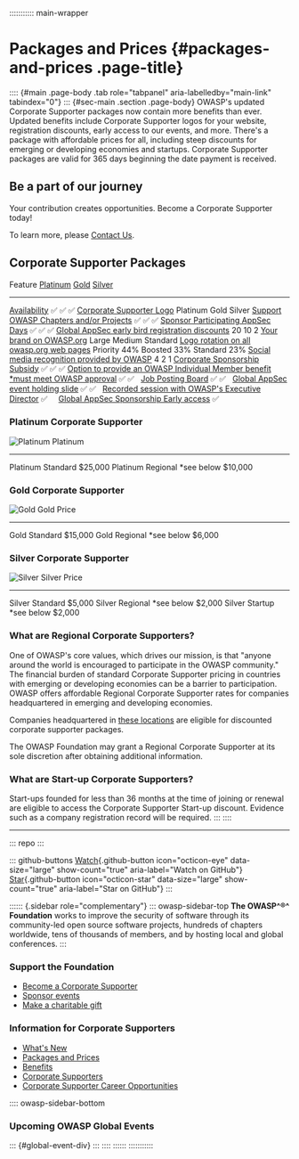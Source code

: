 ::::::::::: main-wrapper
# Packages and Prices {#packages-and-prices .page-title}

:::: {#main .page-body .tab role="tabpanel" aria-labelledby="main-link" tabindex="0"}
::: {#sec-main .section .page-body}
OWASP's updated Corporate Supporter packages now contain more benefits
than ever. Updated benefits include Corporate Supporter logos for your
website, registration discounts, early access to our events, and more.
There's a package with affordable prices for all, including steep
discounts for emerging or developing economies and startups. Corporate
Supporter packages are valid for 365 days beginning the date payment is
received.

## Be a part of our journey

Your contribution creates opportunities. Become a Corporate Supporter
today!

To learn more, please [Contact
Us](../cdn-cgi/l/email-protection.html#bbd8d4c9cbd4c9dacfde95c9ded7dacfd2d4d5c8fbd4ccdac8cb95d8d4d6).

## Corporate Supporter Packages

  Feature                                                                                                                [Platinum](#platinum-corporate-supporter)   [Gold](#gold-corporate-supporter)   [Silver](#silver-corporate-supporter)
  --------------------------------------------------------------------------------------------------------------------- ------------------------------------------- ----------------------------------- ---------------------------------------
  [Availability](benefits.html#packages-available-to-all)                                                                                   ✅                                      ✅                                    ✅
  [Corporate Supporter Logo](benefits.html#corporate-member-logo)                                                                        Platinum                                  Gold                                 Silver
  [Support OWASP Chapters and/or Projects](benefits.html#corporate-sponsorship-of-participating-projects-or-chapters)                       ✅                                      ✅                                    ✅
  [Sponsor Participating AppSec Days](benefits.html#corporate-sponsorship-of-participating-appsec-days-events)                              ✅                                      ✅                                    ✅
  [Global AppSec early bird registration discounts](benefits.html#early-bird-global-appsec-registrations)                                   20                                      10                                     2
  [Your brand on OWASP.org](benefits.html#your-logo-on-owasporg)                                                                           Large                                  Medium                               Standard
  [Logo rotation on all owasp.org web pages](benefits.html#rotation-priority)                                                          Priority 44%                             Boosted 33%                          Standard 23%
  [Social media recognition provided by OWASP](benefits.html#social-media-recognition)                                                       4                                       2                                     1
  [Corporate Sponsorship Subsidy](benefits.html#global-appsec-corporate-event-sponsorship-subsidy)                                          ✅                                      ✅                                    ✅
  [Option to provide an OWASP Individual Member benefit \*must meet OWASP approval](benefits.html)                                          ✅                                      ✅                                      
  [Job Posting Board](jobs.html)                                                                                                            ✅                                      ✅                                      
  [Global AppSec event holding slide](benefits.html)                                                                                        ✅                                      ✅                                      
  [Recorded session with OWASP's Executive Director](benefits.html)                                                                         ✅                                                                              
  [Global AppSec Sponsorship Early access](benefits.html#early-access-to-global-appsec-sponsorship)                                         ✅                                                                              

### Platinum Corporate Supporter

  ![Platinum](../assets/images/corp-membership-icons/OWASP_Tier_Platinum.svg)    Platinum
  ----------------------------------------------------------------------------- ----------
  Platinum Standard                                                              \$25,000
  Platinum Regional \*see below                                                  \$10,000

### Gold Corporate Supporter

  ![Gold](../assets/images/corp-membership-icons/OWASP_Tier_icons_Gold.svg)    Gold Price
  --------------------------------------------------------------------------- ------------
  Gold Standard                                                                 \$15,000
  Gold Regional \*see below                                                     \$6,000

### Silver Corporate Supporter

  ![Silver](../assets/images/corp-membership-icons/OWASP_Tier_icons_Silver.svg)    Silver Price
  ------------------------------------------------------------------------------- --------------
  Silver Standard                                                                    \$5,000
  Silver Regional \*see below                                                        \$2,000
  Silver Startup \*see below                                                         \$2,000

### What are Regional Corporate Supporters?

One of OWASP's core values, which drives our mission, is that "anyone
around the world is encouraged to participate in the OWASP community."
The financial burden of standard Corporate Supporter pricing in
countries with emerging or developing economies can be a barrier to
participation. OWASP offers affordable Regional Corporate Supporter
rates for companies headquartered in emerging and developing economies.

Companies headquartered in [these
locations](../membership/discounts/index.html) are eligible for
discounted corporate supporter packages.

The OWASP Foundation may grant a Regional Corporate Supporter at its
sole discretion after obtaining additional information.

### What are Start-up Corporate Supporters?

Start-ups founded for less than 36 months at the time of joining or
renewal are eligible to access the Corporate Supporter Start-up
discount. Evidence such as a company registration record will be
required.
:::
::::

------------------------------------------------------------------------

::: repo
:::

::: github-buttons
[Watch](https://github.com/owasp/owasp.github.io/subscription){.github-button
icon="octicon-eye" data-size="large" show-count="true"
aria-label="Watch on GitHub"}
[Star](https://github.com/owasp/owasp.github.io){.github-button
icon="octicon-star" data-size="large" show-count="true"
aria-label="Star on GitHub"}
:::

:::::: {.sidebar role="complementary"}
::: owasp-sidebar-top
**The OWASP^®^ Foundation** works to improve the security of software
through its community-led open source software projects, hundreds of
chapters worldwide, tens of thousands of members, and by hosting local
and global conferences.
:::

### Support the Foundation

- [Become a Corporate
  Supporter](../cdn-cgi/l/email-protection.html#1f7c706d6f706d7e6b7a316d7a737e6b7670716c5f70687e6c6f317c7072)
- [Sponsor
  events](../cdn-cgi/l/email-protection.html#f29784979c8681b29d85938182dc919d9f)
- [Make a charitable gift](../donate/index.html)

### Information for Corporate Supporters

- [What's New](whatsnew.html)
- [Packages and Prices](packages.html)
- [Benefits](benefits.html)
- [Corporate Supporters](list.html)
- [Corporate Supporter Career Opportunities](jobs.html)

:::: owasp-sidebar-bottom
### Upcoming OWASP Global Events

::: {#global-event-div}
:::
::::
::::::
:::::::::::
